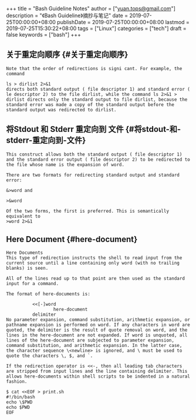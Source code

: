 +++
title = "Bash Guideline Notes"
author = ["yuan.tops@gmail.com"]
description = "《Bash Guideline》摘抄与笔记"
date = 2019-07-25T00:00:00+08:00
publishDate = 2019-07-25T00:00:00+08:00
lastmod = 2019-07-25T15:30:22+08:00
tags = ["Linux"]
categories = ["tech"]
draft = false
keywords = ["bash"]
+++

## 关于重定向顺序 {#关于重定向顺序}

```text
Note that the order of redirections is signi cant. For example, the command

ls > dirlist 2>&1
directs both standard output ( file descriptor 1) and standard error ( le descriptor 2) to the file dirlist, while the command ls 2>&1 > dirlist directs only the standard output to file dirlist, because the standard error was made a copy of the standard output before the standard output was redirected to dirlist.
```


## 将Stdout 和 Stderr 重定向到 文件 {#将stdout-和-stderr-重定向到-文件}

```text
This construct allows both the standard output ( file descriptor 1) and the standard error output ( file descriptor 2) to be redirected to the file whose name is the expansion of word.

There are two formats for redirecting standard output and standard error:

&>word and

>&word

Of the two forms, the first is preferred. This is semantically equivalent to
>word 2>&1

```


## Here Document {#here-document}

```text
Here Documents
This type of redirection instructs the shell to read input from the current source until a line containing only word (with no trailing blanks) is seen.

All of the lines read up to that point are then used as the standard input for a command.

The format of here-documents is:

          <<[-]word
                  here-document
          delimiter
No parameter expansion, command substitution, arithmetic expansion, or pathname expansion is performed on word. If any characters in word are quoted, the delimiter is the result of quote removal on word, and the lines in the here-document are not expanded. If word is unquoted, all lines of the here-document are subjected to parameter expansion, command substitution, and arithmetic expansion. In the latter case, the character sequence \<newline> is ignored, and \ must be used to quote the characters \, $, and `.

If the redirection operator is <<-, then all leading tab characters are stripped from input lines and the line containing delimiter. This allows here-documents within shell scripts to be indented in a natural fashion.

$ cat <<EOF > print.sh
#!/bin/bash
echo \$PWD
echo $PWD
EOF

```
